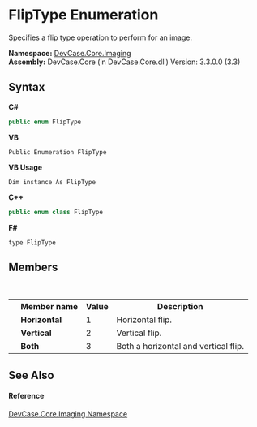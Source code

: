 # FlipType Enumeration
 

Specifies a flip type operation to perform for an image.

**Namespace:**&nbsp;<a href="N_DevCase_Core_Imaging">DevCase.Core.Imaging</a><br />**Assembly:**&nbsp;DevCase.Core (in DevCase.Core.dll) Version: 3.3.0.0 (3.3)

## Syntax

**C#**<br />
``` C#
public enum FlipType
```

**VB**<br />
``` VB
Public Enumeration FlipType
```

**VB Usage**<br />
``` VB Usage
Dim instance As FlipType
```

**C++**<br />
``` C++
public enum class FlipType
```

**F#**<br />
``` F#
type FlipType
```


## Members
&nbsp;<table><tr><th></th><th>Member name</th><th>Value</th><th>Description</th></tr><tr><td /><td target="F:DevCase.Core.Imaging.FlipType.Horizontal">**Horizontal**</td><td>1</td><td>Horizontal flip.</td></tr><tr><td /><td target="F:DevCase.Core.Imaging.FlipType.Vertical">**Vertical**</td><td>2</td><td>Vertical flip.</td></tr><tr><td /><td target="F:DevCase.Core.Imaging.FlipType.Both">**Both**</td><td>3</td><td>Both a horizontal and vertical flip.</td></tr></table>

## See Also


#### Reference
<a href="N_DevCase_Core_Imaging">DevCase.Core.Imaging Namespace</a><br />
